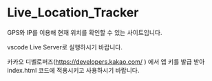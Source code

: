 # Live_Location_Tracker
GPS와 IP를 이용해 현재 위치를 확인할 수 있는 사이트입니다.

vscode Live Server로 실행하시기 바랍니다.

카카오 디벨로퍼즈(https://developers.kakao.com/ ) 에서 앱 키를 발급 받아 index.html 코드에 적용시키고 사용하시기 바랍니다.
